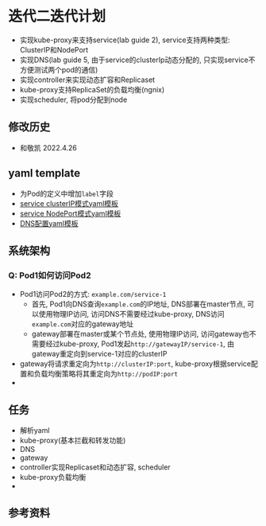 # 迭代二迭代计划
 - 实现kube-proxy来支持service(lab guide 2), service支持两种类型: ClusterIP和NodePort
 - 实现DNS(lab guide 5, 由于service的clusterIp动态分配的, 只实现service不方便测试两个pod的通信)
 - 实现controller来实现动态扩容和Replicaset
 - kube-proxy支持ReplicaSet的负载均衡(ngnix)
 - 实现scheduler, 将pod分配到node

## 修改历史
 - 和敬凯 2022.4.26

## yaml template
- 为Pod的定义中增加`label`字段
- [service clusterIP模式yaml模板](./yaml_template/service_clusterIP.template.yaml)
- [service NodePort模式yaml模板](./yaml_template/service_nodeport.template.yaml)
- [DNS配置yaml模板](./yaml_template/dns.template.yaml)

## 系统架构
### Q: Pod1如何访问Pod2
 - Pod1访问Pod2的方式: `example.com/service-1`
   - 首先, Pod1向DNS查询`example.com`的IP地址, DNS部署在master节点, 可以使用物理IP访问, 访问DNS不需要经过kube-proxy, 
   DNS访问`example.com`对应的gateway地址
   - gateway部署在master或某个节点处, 使用物理IP访问, 访问gateway也不需要经过kube-proxy, Pod1发起`http://gatewayIP/service-1`,
   由gateway重定向到service-1对应的clusterIP
 - gateway将请求重定向为`http://clusterIP:port`, kube-proxy根据service配置和负载均衡策略将其重定向为`http://podIP:port`
 - 
## 任务
 - 解析yaml
 - kube-proxy(基本拦截和转发功能)
 - DNS
 - gateway
 - controller实现Replicaset和动态扩容, scheduler
 - kube-proxy负载均衡
 - 

## 参考资料
